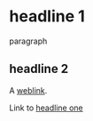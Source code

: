 # headline 1

paragraph

## headline 2

A [weblink](https://targ.et).

Link to [headline one](#headline-1)
